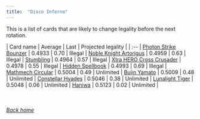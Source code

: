 ```yaml
---
title:  "Disco Inferno"
---
```


This is a list of cards that are likely to change legality before the next rotation.

| Card name | Average | Last | Projected legality |
| :-- |
[Photon Strike Bounzer](https://db.ygoprodeck.com/card/?search=Photon%20Strike%20Bounzer) | 0.4933 | 0.70 | Illegal |
[Noble Knight Artorigus](https://db.ygoprodeck.com/card/?search=Noble%20Knight%20Artorigus) | 0.4959 | 0.63 | Illegal |
[Stumbling](https://db.ygoprodeck.com/card/?search=Stumbling) | 0.4964 | 0.57 | Illegal |
[Xtra HERO Cross Crusader](https://db.ygoprodeck.com/card/?search=Xtra%20HERO%20Cross%20Crusader) | 0.4978 | 0.55 | Illegal |
[Hidden Spellbook](https://db.ygoprodeck.com/card/?search=Hidden%20Spellbook) | 0.4993 | 0.69 | Illegal |
[Mathmech Circular](https://db.ygoprodeck.com/card/?search=Mathmech%20Circular) | 0.5004 | 0.49 | Unlimited |
[Bujin Yamato](https://db.ygoprodeck.com/card/?search=Bujin%20Yamato) | 0.5009 | 0.48 | Unlimited |
[Constellar Hyades](https://db.ygoprodeck.com/card/?search=Constellar%20Hyades) | 0.5046 | 0.38 | Unlimited |
[Lunalight Tiger](https://db.ygoprodeck.com/card/?search=Lunalight%20Tiger) | 0.5048 | 0.06 | Unlimited |
[Haniwa](https://db.ygoprodeck.com/card/?search=Haniwa) | 0.5123 | 0.02 | Unlimited |

<br>

###### [Back home](index)